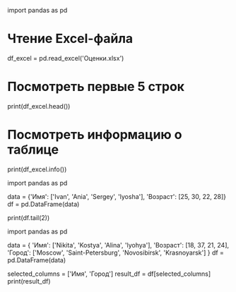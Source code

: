 import pandas as pd


# Чтение Excel-файла
df_excel = pd.read_excel('Оценки.xlsx')

# Посмотреть первые 5 строк
print(df_excel.head())

# Посмотреть информацию о таблице
print(df_excel.info())



import pandas as pd

data = {'Имя': ['Ivan', 'Ania', 'Sergey', 'lyosha'],
        'Возраст': [25, 30, 22, 28]}
df = pd.DataFrame(data)

print(df.tail(2))





import pandas as pd

data = {
    'Имя': ['Nikita', 'Kostya', 'Alina', 'lyohya'],
    'Возраст': [18, 37, 21, 24],
    'Город': ['Moscow', 'Saint-Petersburg', 'Novosibirsk', 'Krasnoyarsk']
}
df = pd.DataFrame(data)

selected_columns = ['Имя', 'Город']
result_df = df[selected_columns]
print(result_df)
